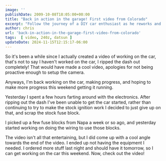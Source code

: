 ```yaml
---
image: ''
publishDate: 2009-10-08T18:05:00+00:00
title: "Back in action in the garage! First video from Colorado"
excerpt: "Follow the journey of a DIY car enthusiast as he reworks and upgrades his vehicle's electronics, all captured in an engaging video."
author: chris
url: 'back-in-action-in-the-garage-first-video-from-colorado'
tags:  [ video, 240z, datsun ] 
updateDate: 2024-11-15T12:15:17-06:00
---
```


So it's been a while since I actually created a video of working on the car, that's not to say I haven't worked on the car, I ripped the dash out completely! That would have made a cool video, apologies for not being proactive enough to setup the camera.

Anyways, I'm back working on the car, making progress, and hoping to make more progress this weekend getting it running.

Yesterday I spent a few hours farting around with the electronics. After ripping out the dash I've been unable to get the car started, rather than continuing to try to make the stock ignition work I decided to just give up on that, and scrap the stock fuse block.

I picked up a few fuse blocks from Napa a week or so ago, and yesterday started working on doing the wiring to use those blocks.

The video isn't all that entertaining, but I did come up with a cool angle towards the end of the video. I ended up not having the equipment I needed. I ordered more stuff last night and should have it tomorrow, so I can get working on the car this weekend. Now, check out the video!
